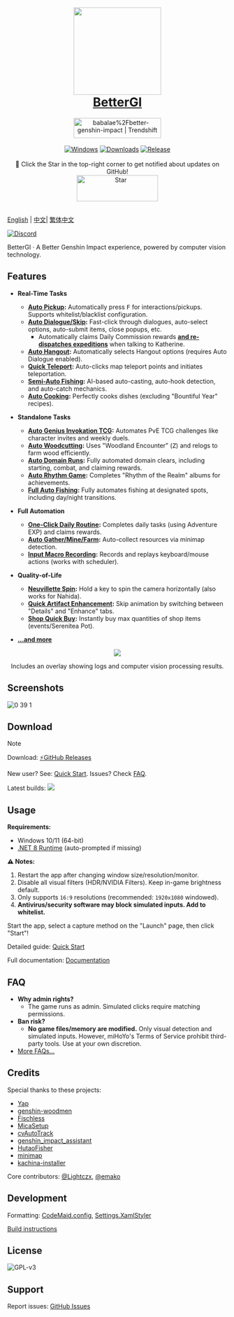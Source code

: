 ﻿<div align="center">
  <h1 align="center">
    <a href="https://bettergi.com/"><img src="https://img.alicdn.com/imgextra/i2/2042484851/O1CN014wn1rf1lhoFYjL0gA_!!2042484851.png" width="200"></a>
    <br/>
    <a href="https://bettergi.com/">BetterGI</a>
  </h1>
  <a href="https://trendshift.io/repositories/5269" target="_blank"><img src="https://trendshift.io/api/badge/repositories/5269" alt="babalae%2Fbetter-genshin-impact | Trendshift" style="width: 200px; height: 46px;" width="250" height="46"/></a>
</div>

<br/>

<div align="center">
  <a href="https://dotnet.microsoft.com/zh-cn/download/dotnet/latest/runtime"><img alt="Windows" src="https://img.shields.io/badge/platform-Windows-blue?logo=windowsxp&style=flat-square&color=1E9BFA" /></a>
  <a href="https://github.com/babalae/better-genshin-impact/releases"><img alt="Downloads" src="https://img.shields.io/github/downloads/babalae/better-genshin-impact/total?logo=github&style=flat-square&color=1E9BFA"></a>
  <a href="https://github.com/babalae/better-genshin-impact/releases"><img alt="Release" src="https://img.shields.io/github/v/release/babalae/better-genshin-impact?logo=visualstudio&style=flat-square&color=1E9BFA"></a>
</div>

<br/>

<div align="center">
🌟 Click the Star in the top-right corner to get notified about updates on GitHub!
</div>

<div align="center">
    <img src="https://img.alicdn.com/imgextra/i1/2042484851/O1CN01OL1E1v1lhoM7Wdmup_!!2042484851.gif" alt="Star" width="186" height="60">
  </a>
</div>

<br/>  

[English](./readme_en.md) | [中文](../README.md)| [繁体中文](./readme_tcn.md)

[![Discord](https://img.shields.io/badge/Discord-Join%20Chat-%237289DA?style=for-the-badge&logo=discord&logoColor=white)](https://discord.gg/8xUfcw5nTS)

BetterGI · A Better Genshin Impact experience, powered by computer vision technology.

## Features
* **Real-Time Tasks**
    * **[Auto Pickup](https://bettergi.com/feats/timer/pick.html):** Automatically press <kbd>F</kbd> for interactions/pickups. Supports whitelist/blacklist configuration.
    * **[Auto Dialogue/Skip](https://bettergi.com/feats/timer/skip.html):** Fast-click through dialogues, auto-select options, auto-submit items, close popups, etc.
        * Automatically claims Daily Commission rewards **[and re-dispatches expeditions](https://bettergi.com/feats/timer/skip.html#%E8%87%AA%E5%8A%A8%E9%87%8D%E6%96%B0%E6%B4%BE%E9%81%A3)** when talking to Katherine.
    * **[Auto Hangout](https://bettergi.com/feats/timer/skip.html#%E8%87%AA%E5%8A%A8%E9%82%80%E7%BA%A6):** Automatically selects Hangout options (requires Auto Dialogue enabled).
    * **[Quick Teleport](https://bettergi.com/feats/timer/tp.html):** Auto-clicks map teleport points and initiates teleportation.
    * **[Semi-Auto Fishing](https://bettergi.com/feats/timer/fish.html):** AI-based auto-casting, auto-hook detection, and auto-catch mechanics.
    * **[Auto Cooking](https://bettergi.com/feats/timer/cook.html):** Perfectly cooks dishes (excluding "Bountiful Year" recipes).

* **Standalone Tasks**
    * **[Auto Genius Invokation TCG](https://bettergi.com/feats/task/tcg.html):** Automates PvE TCG challenges like character invites and weekly duels.
    * **[Auto Woodcutting](https://bettergi.com/feats/task/felling.html):** Uses "Woodland Encounter" (<kbd>Z</kbd>) and relogs to farm wood efficiently.
    * **[Auto Domain Runs](https://bettergi.com/feats/task/domain.html):** Fully automated domain clears, including starting, combat, and claiming rewards.
    * **[Auto Rhythm Game](https://bettergi.com/feats/task/music.html):** Completes "Rhythm of the Realm" albums for achievements.
    * **[Full Auto Fishing](https://bettergi.com/feats/task/fish.html):** Fully automates fishing at designated spots, including day/night transitions.

* **Full Automation**
    * **[One-Click Daily Routine](https://github.com/babalae/better-genshin-impact/issues/846):** Completes daily tasks (using Adventure EXP) and claims rewards.
    * **[Auto Gather/Mine/Farm](https://bettergi.com/feats/autos/pathing.html):** Auto-collect resources via minimap detection.
    * **[Input Macro Recording](https://bettergi.com/feats/autos/kmscript.html):** Records and replays keyboard/mouse actions (works with scheduler).

* **Quality-of-Life**
    * **[Neuvillette Spin](https://bettergi.com/feats/macro/other.html#%E9%82%A3%E7%BB%B4%E8%8E%B1%E7%89%B9-%E8%BD%AC%E5%9C%88%E5%9C%88):** Hold a key to spin the camera horizontally (also works for Nahida).
    * **[Quick Artifact Enhancement](https://bettergi.com/feats/macro/other.html#%E5%9C%A3%E9%81%97%E7%89%A9%E4%B8%80%E9%94%AE%E5%BC%BA%E5%8C%96):** Skip animation by switching between "Details" and "Enhance" tabs.
    * **[Shop Quick Buy](https://bettergi.com/feats/macro/other.html#%E4%B8%80%E9%94%AE%E8%B4%AD%E4%B9%B0):** Instantly buy max quantities of shop items (events/Serenitea Pot).
* **[...and more](https://bettergi.com/doc.html)**

<div align="center">
  <img src="https://github.com/babalae/better-genshin-impact/assets/15783049/57ab7c3c-709a-4cf3-8f64-1c78764c364c"/>
  <p>Includes an overlay showing logs and computer vision processing results.</p>
</div>

## Screenshots

![0 39 1](https://github.com/user-attachments/assets/8fb0bfd9-e0db-4289-800f-1bc2efb221aa)

## Download

> [!NOTE]
> Download: [⚡GitHub Releases](https://github.com/babalae/better-genshin-impact/releases)
>
> New user? See: [Quick Start](https://bettergi.com/quickstart.html). Issues? Check [FAQ](https://bettergi.com/faq.html).

Latest builds: [![](https://github.com/babalae/better-genshin-impact/actions/workflows/publish.yml/badge.svg)](https://github.com/babalae/better-genshin-impact/actions/workflows/publish.yml)

## Usage
**Requirements:**
- Windows 10/11 (64-bit)
- [.NET 8 Runtime](https://dotnet.microsoft.com/download/dotnet/8.0) (auto-prompted if missing)

**⚠️ Notes:**
1. Restart the app after changing window size/resolution/monitor.
2. Disable all visual filters (HDR/NVIDIA Filters). Keep in-game brightness default.
3. Only supports `16:9` resolutions (recommended: `1920x1080` windowed).
4. **Antivirus/security software may block simulated inputs. Add to whitelist.**

Start the app, select a capture method on the "Launch" page, then click "Start"!

Detailed guide: [Quick Start](https://bettergi.com/quickstart.html)

Full documentation: [Documentation](https://bettergi.com/doc.html)

## FAQ
* **Why admin rights?**
    - The game runs as admin. Simulated clicks require matching permissions.
* **Ban risk?**
    - **No game files/memory are modified.** Only visual detection and simulated inputs. However, miHoYo's Terms of Service prohibit third-party tools. Use at your own discretion.
* [More FAQs...](https://bettergi.com/faq.html)

## Credits
Special thanks to these projects:
* [Yap](https://github.com/Alex-Beng/Yap)
* [genshin-woodmen](https://github.com/genshin-matrix/genshin-woodmen)
* [Fischless](https://github.com/genshin-matrix/Fischless)
* [MicaSetup](https://github.com/lemutec/MicaSetup)
* [cvAutoTrack](https://github.com/GengGode/cvAutoTrack)
* [genshin_impact_assistant](https://github.com/infstellar/genshin_impact_assistant)
* [HutaoFisher](https://github.com/myHuTao-qwq/HutaoFisher)
* [minimap](https://github.com/tignioj/minimap)
* [kachina-installer](https://github.com/YuehaiTeam/kachina-installer)

Core contributors: [@Lightczx](https://github.com/Lightczx), [@emako](https://github.com/emako)

## Development
Formatting: [CodeMaid.config](CodeMaid.config), [Settings.XamlStyler](Settings.XamlStyler)

[Build instructions](BetterGenshinImpact/README.md)

## License
![GPL-v3](https://www.gnu.org/graphics/gplv3-127x51.png)

## Support
Report issues: [GitHub Issues](https://github.com/babalae/better-genshin-impact/issues)  

